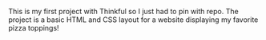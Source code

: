 This is my first project with Thinkful so I just had to pin with repo.
The project is a basic HTML and CSS layout for a website displaying my favorite pizza toppings!
